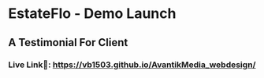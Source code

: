 # EstateFlo - Demo Launch
## A Testimonial For Client 
### Live Link🚀: https://vb1503.github.io/AvantikMedia_webdesign/